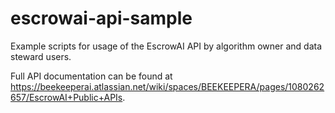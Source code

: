 # escrowai-api-sample
Example scripts for usage of the EscrowAI API by algorithm owner and data steward users.

Full API documentation can be found at https://beekeeperai.atlassian.net/wiki/spaces/BEEKEEPERA/pages/1080262657/EscrowAI+Public+APIs.